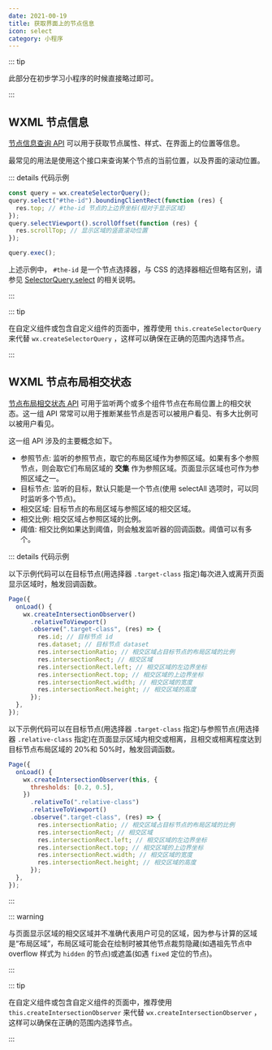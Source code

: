 ```yaml
---
date: 2021-00-19
title: 获取界面上的节点信息
icon: select
category: 小程序
---
```


::: tip

此部分在初步学习小程序的时候直接略过即可。

:::

## WXML 节点信息

[节点信息查询 API](https://developers.weixin.qq.com/miniprogram/dev/api/wxml/wx.createSelectorQuery.html) 可以用于获取节点属性、样式、在界面上的位置等信息。

最常见的用法是使用这个接口来查询某个节点的当前位置，以及界面的滚动位置。

::: details 代码示例

```js
const query = wx.createSelectorQuery();
query.select("#the-id").boundingClientRect(function (res) {
  res.top; // #the-id 节点的上边界坐标(相对于显示区域)
});
query.selectViewport().scrollOffset(function (res) {
  res.scrollTop; // 显示区域的竖直滚动位置
});

query.exec();
```

上述示例中， `#the-id` 是一个节点选择器，与 CSS 的选择器相近但略有区别，请参见 [SelectorQuery.select](https://developers.weixin.qq.com/miniprogram/dev/api/wxml/SelectorQuery.select.html) 的相关说明。

:::

::: tip

在自定义组件或包含自定义组件的页面中，推荐使用 `this.createSelectorQuery` 来代替 `wx.createSelectorQuery` ，这样可以确保在正确的范围内选择节点。

:::

## WXML 节点布局相交状态

[节点布局相交状态 API](https://developers.weixin.qq.com/miniprogram/dev/api/wxml/wx.createIntersectionObserver.html) 可用于监听两个或多个组件节点在布局位置上的相交状态。这一组 API 常常可以用于推断某些节点是否可以被用户看见、有多大比例可以被用户看见。

这一组 API 涉及的主要概念如下。

- 参照节点: 监听的参照节点，取它的布局区域作为参照区域。如果有多个参照节点，则会取它们布局区域的 **交集** 作为参照区域。页面显示区域也可作为参照区域之一。
- 目标节点: 监听的目标，默认只能是一个节点(使用 selectAll 选项时，可以同时监听多个节点)。
- 相交区域: 目标节点的布局区域与参照区域的相交区域。
- 相交比例: 相交区域占参照区域的比例。
- 阈值: 相交比例如果达到阈值，则会触发监听器的回调函数。阈值可以有多个。

::: details 代码示例

以下示例代码可以在目标节点(用选择器 `.target-class` 指定)每次进入或离开页面显示区域时，触发回调函数。

```js
Page({
  onLoad() {
    wx.createIntersectionObserver()
      .relativeToViewport()
      .observe(".target-class", (res) => {
        res.id; // 目标节点 id
        res.dataset; // 目标节点 dataset
        res.intersectionRatio; // 相交区域占目标节点的布局区域的比例
        res.intersectionRect; // 相交区域
        res.intersectionRect.left; // 相交区域的左边界坐标
        res.intersectionRect.top; // 相交区域的上边界坐标
        res.intersectionRect.width; // 相交区域的宽度
        res.intersectionRect.height; // 相交区域的高度
      });
  },
});
```

以下示例代码可以在目标节点(用选择器 `.target-class` 指定)与参照节点(用选择器 `.relative-class` 指定)在页面显示区域内相交或相离，且相交或相离程度达到目标节点布局区域的 20%和 50%时，触发回调函数。

```js
Page({
  onLoad() {
    wx.createIntersectionObserver(this, {
      thresholds: [0.2, 0.5],
    })
      .relativeTo(".relative-class")
      .relativeToViewport()
      .observe(".target-class", (res) => {
        res.intersectionRatio; // 相交区域占目标节点的布局区域的比例
        res.intersectionRect; // 相交区域
        res.intersectionRect.left; // 相交区域的左边界坐标
        res.intersectionRect.top; // 相交区域的上边界坐标
        res.intersectionRect.width; // 相交区域的宽度
        res.intersectionRect.height; // 相交区域的高度
      });
  },
});
```

:::

::: warning

与页面显示区域的相交区域并不准确代表用户可见的区域，因为参与计算的区域是“布局区域”，布局区域可能会在绘制时被其他节点裁剪隐藏(如遇祖先节点中 overflow 样式为 `hidden` 的节点)或遮盖(如遇 `fixed` 定位的节点)。

:::

::: tip

在自定义组件或包含自定义组件的页面中，推荐使用 `this.createIntersectionObserver` 来代替 `wx.createIntersectionObserver` ，这样可以确保在正确的范围内选择节点。

:::
